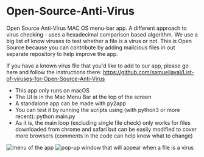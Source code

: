 # Open-Source-Anti-Virus

Open Source Anti-Virus MAC OS menu-bar app. A different approach to virus checking - uses a hexadecimal comparison based algorithm. 
We use a big list of know viruses to test whether a file is a virus or not. This is Open Source because you can contribute by adding malicious files in out separate repository to help improve the app.

If you have a known virus file that you'd like to add to our app, please go here and follow the instructions there:
https://github.com/samueljaval/List-of-viruses-for-Open-Source-Anti-Virus

 - This app only runs on macOS
 - The UI is in the Mac Menu Bar at the top of the screen
 - A standalone app can be made with py2app
 - You can test it by running the scripts using (with python3 or more recent): python main.py
 - As it is, the main loop (excluding single file check) only works for files downloaded from chrome and safari but can be easily modified to cover more browsers (comments in the code can help know what to change)

![menu of the app](imgs/menu_bar)
![pop-up window that will appear when a file is a virus](imgs/alert)